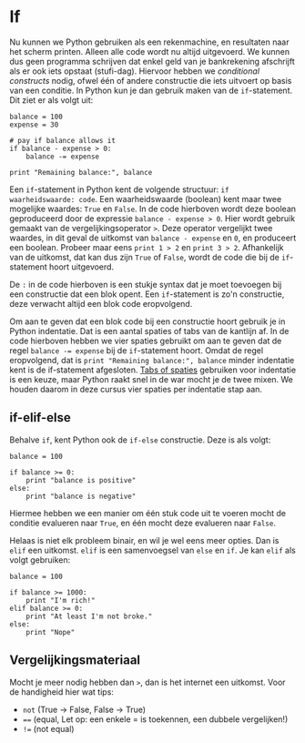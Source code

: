 # If

Nu kunnen we Python gebruiken als een rekenmachine, en resultaten naar het scherm printen. Alleen alle code wordt nu altijd uitgevoerd. We kunnen dus geen programma schrijven dat enkel geld van je bankrekening afschrijft als er ook iets opstaat (stufi-dag). Hiervoor hebben we *conditional constructs* nodig, ofwel één of andere constructie die iets uitvoert op basis van een conditie. In Python kun je dan gebruik maken van de `if`-statement. Dit ziet er als volgt uit:


	balance = 100
	expense = 30

	# pay if balance allows it 
	if balance - expense > 0:
	    balance -= expense

	print "Remaining balance:", balance


Een `if`-statement in Python kent de volgende structuur: `if waarheidswaarde: code`. Een waarheidswaarde (boolean) kent maar twee mogelijke waardes: `True` en `False`. In de code hierboven wordt deze boolean geproduceerd door de expressie `balance - expense > 0`. Hier wordt gebruik gemaakt van de vergelijkingsoperator `>`. Deze operator vergelijkt twee waardes, in dit geval de uitkomst van `balance - expense` en `0`, en produceert een boolean. Probeer maar eens `print 1 > 2` en `print 3 > 2`. Afhankelijk van de uitkomst, dat kan dus zijn `True` of `False`, wordt de code die bij de `if`-statement hoort uitgevoerd.

De `:` in de code hierboven is een stukje syntax dat je moet toevoegen bij een constructie dat een blok opent. Een `if`-statement is zo'n constructie, deze verwacht altijd een blok code eropvolgend.

Om aan te geven dat een blok code bij een constructie hoort gebruik je in Python indentatie. Dat is een aantal spaties of tabs van de kantlijn af. In de code hierboven hebben we vier spaties gebruikt om aan te geven dat de regel `balance -= expense` bij de `if`-statement hoort. Omdat de regel eropvolgend, dat is `print "Remaining balance:", balance` minder indentatie kent is de if-statement afgesloten. [Tabs of spaties](https://www.youtube.com/watch?v=SsoOG6ZeyUI) gebruiken voor indentatie is een keuze, maar Python raakt snel in de war mocht je de twee mixen. We houden daarom in deze cursus vier spaties per indentatie stap aan.

## if-elif-else

Behalve `if`, kent Python ook de `if-else` constructie. Deze is als volgt:


	balance = 100

	if balance >= 0:
	    print "balance is positive"
	else:
	    print "balance is negative"


Hiermee hebben we een manier om één stuk code uit te voeren mocht de conditie evalueren naar `True`, en één mocht deze evalueren naar `False`. 

Helaas is niet elk probleem binair, en wil je wel eens meer opties. Dan is `elif` een uitkomst. `elif` is een samenvoegsel van `else` en `if`. Je kan `elif` als volgt gebruiken:


	balance = 100

	if balance >= 1000:
	    print "I'm rich!"
	elif balance >= 0:
	    print "At least I'm not broke."
	else:
	    print "Nope"


## Vergelijkingsmateriaal

Mocht je meer nodig hebben dan `>`, dan is het internet een uitkomst. Voor de handigheid hier wat tips:

* `not` (True -> False, False -> True)
* `==`  (equal, Let op: een enkele = is toekennen, een dubbele vergelijken!)
* `!=`  (not equal)
